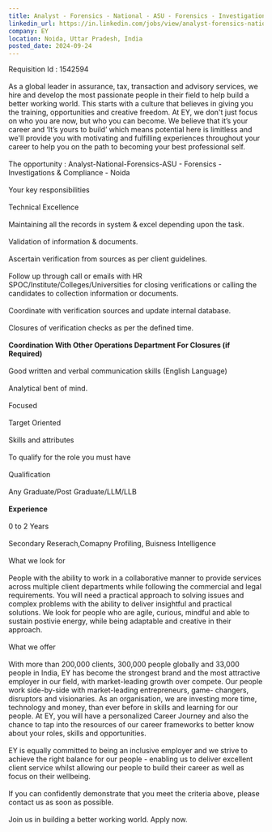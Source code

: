 ```yaml
---
title: Analyst - Forensics - National - ASU - Forensics - Investigations & Compliance - Noida
linkedin_url: https://in.linkedin.com/jobs/view/analyst-forensics-national-asu-forensics-investigations-compliance-noida-at-ey-4031928269?position=18&pageNum=0&refId=TbmlGnXPnGhBuzFITnrUHg%3D%3D&trackingId=D7ky34DZxSi0ZLZvoPrsSA%3D%3D
company: EY
location: Noida, Uttar Pradesh, India
posted_date: 2024-09-24
---
```


<div class="description__text description__text--rich">
<section class="show-more-less-html" data-max-lines="5">
<div class="show-more-less-html__markup show-more-less-html__markup--clamp-after-5 relative overflow-hidden">
          Requisition Id : 1542594<br/><br/>As a global leader in assurance, tax, transaction and advisory services, we hire and develop the most passionate people in their field to help build a better working world. This starts with a culture that believes in giving you the training, opportunities and creative freedom. At EY, we don't just focus on who you are now, but who you can become. We believe that it’s your career and ‘It’s yours to build’ which means potential here is limitless and we'll provide you with motivating and fulfilling experiences throughout your career to help you on the path to becoming your best professional self.<br/><br/>The opportunity : Analyst-National-Forensics-ASU - Forensics - Investigations &amp; Compliance - Noida<br/><br/>Your key responsibilities<br/><br/>Technical Excellence<br/><br/>Maintaining all the records in system &amp; excel depending upon the task.<br/><br/>Validation of information &amp; documents.<br/><br/>Ascertain verification from sources as per client guidelines.<br/><br/>Follow up through call or emails with HR SPOC/Institute/Colleges/Universities for closing verifications or calling the candidates to collection information or documents.<br/><br/>Coordinate with verification sources and update internal database.<br/><br/>Closures of verification checks as per the defined time.<br/><br/><strong>Coordination With Other Operations Department For Closures (if Required)<br/><br/></strong>Good written and verbal communication skills (English Language)<br/><br/>Analytical bent of mind.<br/><br/>Focused<br/><br/>Target Oriented<br/><br/>Skills and attributes<br/><br/>To qualify for the role you must have<br/><br/>Qualification<br/><br/>Any Graduate/Post Graduate/LLM/LLB<br/><br/><strong>Experience<br/><br/></strong>0 to 2 Years<br/><br/>Secondary Reserach,Comapny Profiling, Buisness Intelligence<br/><br/>What we look for<br/><br/>People with the ability to work in a collaborative manner to provide services across multiple client departments while following the commercial and legal requirements. You will need a practical approach to solving issues and complex problems with the ability to deliver insightful and practical solutions. We look for people who are agile, curious, mindful and able to sustain postivie energy, while being adaptable and creative in their approach.<br/><br/>What we offer<br/><br/>With more than 200,000 clients, 300,000 people globally and 33,000 people in India, EY has become the strongest brand and the most attractive employer in our field, with market-leading growth over compete. Our people work side-by-side with market-leading entrepreneurs, game- changers, disruptors and visionaries. As an organisation, we are investing more time, technology and money, than ever before in skills and learning for our people. At EY, you will have a personalized Career Journey and also the chance to tap into the resources of our career frameworks to better know about your roles, skills and opportunities.<br/><br/>EY is equally committed to being an inclusive employer and we strive to achieve the right balance for our people - enabling us to deliver excellent client service whilst allowing our people to build their career as well as focus on their wellbeing.<br/><br/>If you can confidently demonstrate that you meet the criteria above, please contact us as soon as possible.<br/><br/>Join us in building a better working world. Apply now.
        </div>


<!-- --> </section>
</div>